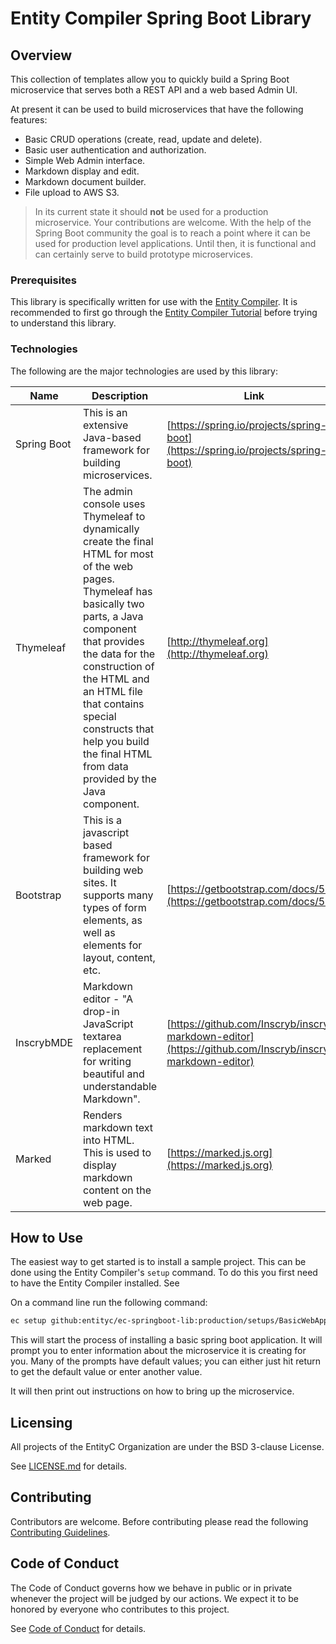 # Entity Compiler Spring Boot Library

## Overview

This collection of templates allow you to quickly build a Spring Boot microservice that serves both a REST API and a web based Admin UI.

At present it can be used to build microservices that have the following features:

* Basic CRUD operations (create, read, update and delete).
* Basic user authentication and authorization.
* Simple Web Admin interface.
* Markdown display and edit.
* Markdown document builder.
* File upload to AWS S3.

> In its current state it should **not** be used for a production microservice. Your contributions are welcome.
> With the help of the Spring Boot community the goal is to reach a point where it can be used for production level
> applications. Until then, it is functional and can certainly serve to build prototype microservices.

### Prerequisites

This library is specifically written for use with the [Entity Compiler](https://github.com/entityc/entity-compiler).
It is recommended to first go through the [Entity Compiler Tutorial](https://github.com/entityc/ec-tutorial) before
trying to understand this library.

### Technologies

The following are the major technologies are used by this library:

| Name | Description| Link |
| ---- | ---------- | ---- |
| Spring Boot | This is an extensive Java-based framework for building microservices. | [https://spring.io/projects/spring-boot](https://spring.io/projects/spring-boot) |
| Thymeleaf |The admin console uses Thymeleaf to dynamically create the final HTML for most of the web pages. Thymeleaf has basically two parts, a Java component that provides the data for the construction of the HTML and an HTML file that contains special constructs that help you build the final HTML from data provided by the Java component.|[http://thymeleaf.org](http://thymeleaf.org) |
| Bootstrap | This is a javascript based framework for building web sites. It supports many types of form elements, as well as elements for layout, content, etc.|[https://getbootstrap.com/docs/5.0](https://getbootstrap.com/docs/5.0)|
| InscrybMDE | Markdown editor - "A drop-in JavaScript textarea replacement for writing beautiful and understandable Markdown".|[https://github.com/Inscryb/inscryb-markdown-editor](https://github.com/Inscryb/inscryb-markdown-editor)|
|Marked| Renders markdown text into HTML. This is used to display markdown content on the web page. |[https://marked.js.org](https://marked.js.org)|

## How to Use

The easiest way to get started is to install a sample project. This can be done using the Entity Compiler's `setup` command. To do this you first need to have the Entity Compiler installed. See 

On a command line run the following command:

```zsh
ec setup github:entityc/ec-springboot-lib:production/setups/BasicWebApp
```

This will start the process of installing a basic spring boot application.
It will prompt you to enter information about the microservice it is creating for you.
Many of the prompts have default values; you can either just hit return to get the default value
or enter another value.

It will then print out instructions on how to bring up the microservice.

## Licensing

All projects of the EntityC Organization are under the BSD 3-clause License.

See [LICENSE.md](LICENSE.md) for details.

## Contributing

Contributors are welcome. Before contributing please read the following [Contributing Guidelines](CONTRIBUTING.md).

## Code of Conduct

The Code of Conduct governs how we behave in public or in private whenever the project will be judged by our actions.
We expect it to be honored by everyone who contributes to this project.

See [Code of Conduct](CODE_OF_CONDUCT.md) for details.
